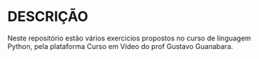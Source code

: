 # DESCRIÇÃO
Neste repositório estão vários exercicios propostos no curso de linguagem Python, pela plataforma Curso em Vídeo do prof Gustavo Guanabara.
